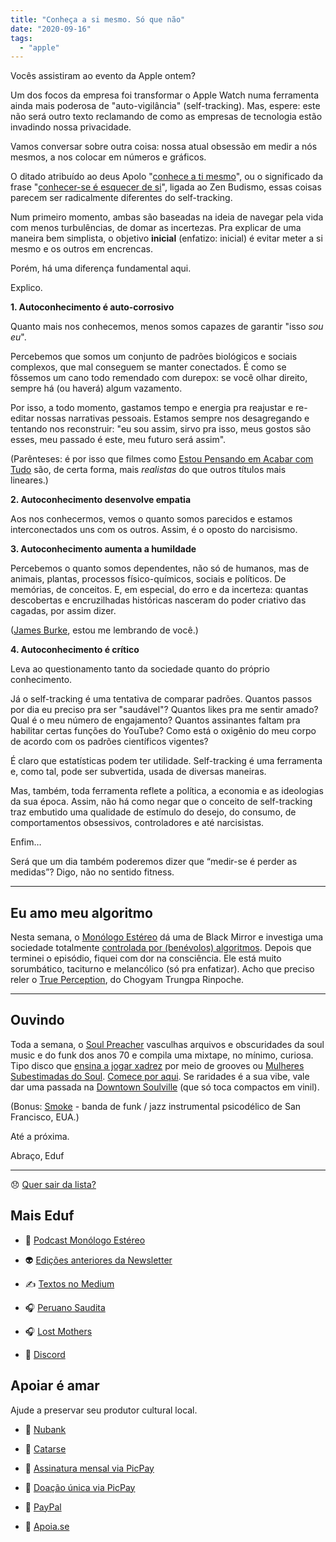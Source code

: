 ```yaml
---
title: "Conheça a si mesmo. Só que não"
date: "2020-09-16"
tags: 
  - "apple"
---
```


Vocês assistiram ao evento da Apple ontem?

Um dos focos da empresa foi transformar o Apple Watch numa ferramenta ainda mais poderosa de "auto-vigilância" (self-tracking). Mas, espere: este não será outro texto reclamando de como as empresas de tecnologia estão invadindo nossa privacidade.

Vamos conversar sobre outra coisa: nossa atual obsessão em medir a nós mesmos, a nos colocar em números e gráficos.

O ditado atribuído ao deus Apolo "[conhece a ti mesmo](https://www.todamateria.com.br/conhece-te-a-ti-mesmo/)", ou o significado da frase "[conhecer-se é esquecer de si](https://www.lionsroar.com/pema-chodron-to-know-yourself-is-to-forget-yourself/)", ligada ao Zen Budismo, essas coisas parecem ser radicalmente diferentes do self-tracking.

Num primeiro momento, ambas são baseadas na ideia de navegar pela vida com menos turbulências, de domar as incertezas. Pra explicar de uma maneira bem simplista, o objetivo **inicial** (enfatizo: inicial) é evitar meter a si mesmo e os outros em encrencas.

Porém, há uma diferença fundamental aqui.

Explico.

**1\. Autoconhecimento é auto-corrosivo**

Quanto mais nos conhecemos, menos somos capazes de garantir "isso _sou eu_".

Percebemos que somos um conjunto de padrões biológicos e sociais complexos, que mal conseguem se manter conectados. É como se fôssemos um cano todo remendado com durepox: se você olhar direito, sempre há (ou haverá) algum vazamento.

Por isso, a todo momento, gastamos tempo e energia pra reajustar e re-editar nossas narrativas pessoais. Estamos sempre nos desagregando e tentando nos reconstruir: "eu sou assim, sirvo pra isso, meus gostos são esses, meu passado é este, meu futuro será assim".

(Parênteses: é por isso que filmes como [Estou Pensando em Acabar com Tudo](https://www.netflix.com/br/title/80211559) são, de certa forma, mais _realistas_ do que outros títulos mais lineares.)

**2\. Autoconhecimento desenvolve empatia**

Aos nos conhecermos, vemos o quanto somos parecidos e estamos interconectados uns com os outros. Assim, é o oposto do narcisismo.

**3\. Autoconhecimento aumenta a humildade**

Percebemos o quanto somos dependentes, não só de humanos, mas de animais, plantas, processos físico-químicos, sociais e políticos. De memórias, de conceitos. E, em especial, do erro e da incerteza: quantas descobertas e encruzilhadas históricas nasceram do poder criativo das cagadas, por assim dizer.

([James Burke](https://en.wikipedia.org/wiki/Connections_(TV_series)), estou me lembrando de você.)

**4\. Autoconhecimento é crítico**

Leva ao questionamento tanto da sociedade quanto do próprio conhecimento.

Já o self-tracking é uma tentativa de comparar padrões. Quantos passos por dia eu preciso pra ser "saudável"? Quantos likes pra me sentir amado? Qual é o meu número de engajamento? Quantos assinantes faltam pra habilitar certas funções do YouTube? Como está o oxigênio do meu corpo de acordo com os padrões científicos vigentes?

É claro que estatísticas podem ter utilidade. Self-tracking é uma ferramenta e, como tal, pode ser subvertida, usada de diversas maneiras.

Mas, também, toda ferramenta reflete a política, a economia e as ideologias da sua época. Assim, não há como negar que o conceito de self-tracking traz embutido uma qualidade de estímulo do desejo, do consumo, de comportamentos obsessivos, controladores e até narcisistas.

Enfim…

Será que um dia também poderemos dizer que “medir-se é perder as medidas”? Digo, não no sentido fitness.

* * *

## Eu amo meu algoritmo

Nesta semana, o [Monólogo Estéreo](https://anchor.fm/monoestereo) dá uma de Black Mirror e investiga uma sociedade totalmente [controlada por (benévolos) algoritmos](https://anchor.fm/monoestereo/episodes/A-paz-dos-computadores-ejigmp). Depois que terminei o episódio, fiquei com dor na consciência. Ele está muito sorumbático, taciturno e melancólico (só pra enfatizar). Acho que preciso reler o [True Perception](https://books.google.com.br/books/about/True_Perception.html?id=S8BszVI638AC&redir_esc=y), do Chogyam Trungpa Rinpoche.

* * *

## Ouvindo

Toda a semana, o [Soul Preacher](https://www.mixcloud.com/soulpreachernight/) vasculhas arquivos e obscuridades da soul music e do funk dos anos 70 e compila uma mixtape, no mínimo, curiosa. Tipo disco que [ensina a jogar xadrez](https://www.mixcloud.com/thenextmen/the-nextmen-checkmate/) por meio de grooves ou [Mulheres Subestimadas do Soul](https://www.mixcloud.com/soulpreachernight/underrated-soul-sisters-part-4/). [Comece por aqui](https://www.mixcloud.com/soulpreachernight/the-world-in-songs/). Se raridades é a sua vibe, vale dar uma passada na [Downtown Soulville](https://www.wfmu.org/playlists/SV) (que só toca compactos em vinil).

(Bonus: [Smoke](https://www.youtube.com/watch?v=GFFZeT7ZMCM) - banda de funk / jazz instrumental psicodélico de San Francisco, EUA.)

Até a próxima.

Abraço‚ Eduf

* * *

😞 [Quer sair da lista?](https://email.mg2.substack.com/c/eJxVkVuPqjAUhX8NvB3SlovwwIOjB4fJUTMTx9sLKe0Gq9AyUET89VP16SRNuru6d1ezPkY1lKod40Z12u47aDPBY4xcP0QBsnnscRz6oS26rGgBaiqqWLc92E2fV4JRLZR8TIRBEE3sUzxByHcL5HrYB5ZPgEaFP8l5SBHOTYuZMz4Z7bkAySCGK7SjkmBX8UnrprPcqUUSs4D3hdP1eacpuzhM1Uaj7OFmCi46mleQPb9juUmjOKOdtty5RQKtLiBNCeMHZmQ77kl1Sc_qtpwv8Xo-JcvZINgiuvMkao6zNFhvprfVprz9m300h_2nWJ__4vWmRKvNN17eL11aV3c2pkEq3_BBIG91PvirMe1SuTJno9dfDSOJyBfb4rjDJ7obRPHp_NTvDDMpvHnyg7zFn2sQ7d9C73r93nlHOvsazu42Re_lkChbxAQRhEISYJ_4buRgB_f5QKnXEKEsD9Ul-S8Mu41NQLTlqoBWUsnhZrrKRxzPawMnM3vdS6HHDOQjLf7ipl-knxj02EAsYegq0Bral2hgRgj7IbaNI1fmTfkwK34BCOS7Zw)

## Mais Eduf

- 🎤 [Podcast Monólogo Estéreo](https://anchor.fm/monoestereo)
    
- 👽 [Edições anteriores da Newsletter](https://eduf.substack.com/)
    
- ✍️ [Textos no Medium](http://medium.com/@eduf)
    
- 🎧 [Peruano Saudita](https://soundcloud.com/eduf/sets/peruano-saudita-hom-nimo)
    
- 🎧 [Lost Mothers](https://soundcloud.com/eduf/sets/lost-mothers)
    
- 💬 [Discord](https://discord.gg/w7nUWN7)
    

## Apoiar é amar

Ajude a preservar seu produtor cultural local.

- 🤝 [Nubank](https://nubank.com.br/pagar/1ezff9/Zqnh6gcXu8)
    
- 🤝 [Catarse](https://www.catarse.me/eduf)
    
- 🤝 [Assinatura mensal via PicPay](https://picpay.me/edufeduf)
    
- 🤝 [Doação única via PicPay](https://picpay.me/eduardo.fernandes.silva29)
    
- 🤝 [PayPal](https://www.paypal.com/cgi-bin/webscr?cmd=_s-xclick&hosted_button_id=V754DZ6ZKC4PU&source=url)
    
- 🤝 [Apoia.se](http://apoia.se/eduf)
